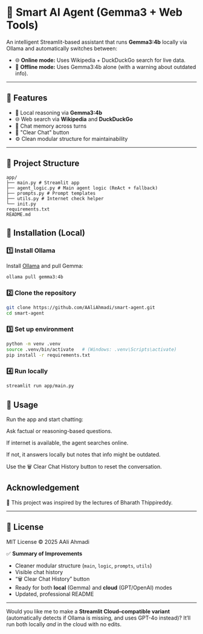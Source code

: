 # 🤖 Smart AI Agent (Gemma3 + Web Tools)

An intelligent Streamlit-based assistant that runs **Gemma3:4b** locally via Ollama and automatically switches between:

- 🌐 **Online mode:** Uses Wikipedia + DuckDuckGo search for live data.
- 📴 **Offline mode:** Uses Gemma3:4b alone (with a warning about outdated info).

---

## 🚀 Features

- 🧠 Local reasoning via **Gemma3:4b**
- 🌐 Web search via **Wikipedia** and **DuckDuckGo**
- 💬 Chat memory across turns
- 🧹 "Clear Chat" button
- ⚙️ Clean modular structure for maintainability

---

## 🧱 Project Structure

```
app/
├── main.py # Streamlit app
├── agent_logic.py # Main agent logic (ReAct + fallback)
├── prompts.py # Prompt templates
├── utils.py # Internet check helper
└── init.py
requirements.txt
README.md
```





## 🧩 Installation (Local)

### 1️⃣ Install Ollama
Install [Ollama](https://ollama.com/download) and pull Gemma:

```bash
ollama pull gemma3:4b
```

### 2️⃣ Clone the repository
```bash
git clone https://github.com/AAliAhmadi/smart-agent.git
cd smart-agent
```

### 3️⃣ Set up environment
```bash
python -m venv .venv
source .venv/bin/activate   # (Windows: .venv\Scripts\activate)
pip install -r requirements.txt
```

### 4️⃣ Run locally
```bash
streamlit run app/main.py
```

## 🧠 Usage

Run the app and start chatting:

Ask factual or reasoning-based questions.

If internet is available, the agent searches online.

If not, it answers locally but notes that info might be outdated.

Use the 🗑️ Clear Chat History button to reset the conversation.



## Acknowledgement
🙏 This project was inspired by the lectures of Bharath Thippireddy.

---

## 📄 License

MIT License © 2025 AAli Ahmadi

✅ **Summary of Improvements**
- Cleaner modular structure (`main`, `logic`, `prompts`, `utils`)
- Visible chat history  
- “🗑️ Clear Chat History” button  
- Ready for both **local** (Gemma) and **cloud** (GPT/OpenAI) modes  
- Updated, professional README  

---

Would you like me to make a **Streamlit Cloud–compatible variant** (automatically detects if Ollama is missing, and uses GPT-4o instead)? It’ll run both locally *and* in the cloud with no edits.


